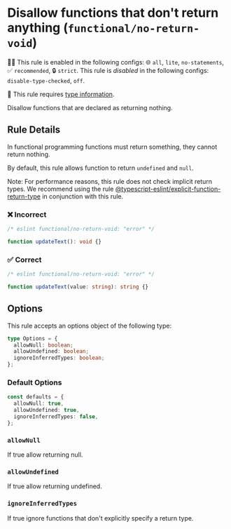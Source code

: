 # Disallow functions that don't return anything (`functional/no-return-void`)

💼🚫 This rule is enabled in the following configs: 🌐 `all`, `lite`, `no-statements`, ✅ `recommended`, 🔒 `strict`. This rule is _disabled_ in the following configs: `disable-type-checked`, `off`.

💭 This rule requires [type information](https://typescript-eslint.io/linting/typed-linting).

<!-- end auto-generated rule header -->

Disallow functions that are declared as returning nothing.

## Rule Details

In functional programming functions must return something, they cannot return nothing.

By default, this rule allows function to return `undefined` and `null`.

Note: For performance reasons, this rule does not check implicit return types.
We recommend using the rule [@typescript-eslint/explicit-function-return-type](https://github.com/typescript-eslint/typescript-eslint/blob/main/packages/eslint-plugin/docs/rules/explicit-function-return-type.md) in conjunction with this rule.

### ❌ Incorrect

<!-- eslint-skip -->

```ts
/* eslint functional/no-return-void: "error" */

function updateText(): void {}
```

### ✅ Correct

```ts
/* eslint functional/no-return-void: "error" */

function updateText(value: string): string {}
```

## Options

This rule accepts an options object of the following type:

```ts
type Options = {
  allowNull: boolean;
  allowUndefined: boolean;
  ignoreInferredTypes: boolean;
};
```

### Default Options

```ts
const defaults = {
  allowNull: true,
  allowUndefined: true,
  ignoreInferredTypes: false,
};
```

### `allowNull`

If true allow returning null.

### `allowUndefined`

If true allow returning undefined.

### `ignoreInferredTypes`

If true ignore functions that don't explicitly specify a return type.

